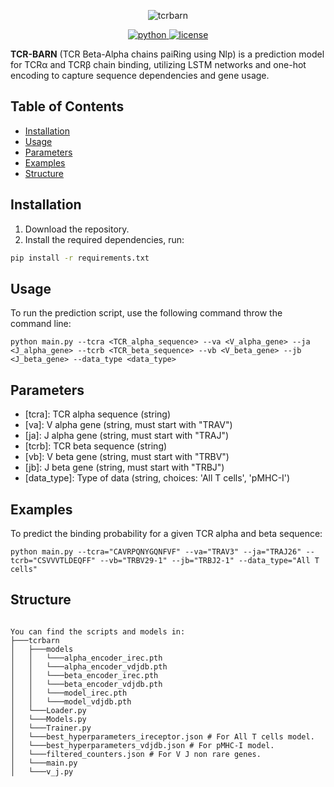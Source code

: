 
<p align="center">
      <img src="" alt="tcrbarn">
</p>
<p align="center">
    <a href="https://img.shields.io/badge/python-100%25-blue">
        <img alt="python" src="https://img.shields.io/badge/python-100%25-blue">
    </a>
    <a href="https://img.shields.io/badge/license-MIT-blue">
        <img alt="license" src="https://img.shields.io/badge/license-MIT-blue">
    </a>

**TCR-BARN** (TCR Beta-Alpha chains paiRing using Nlp) is a prediction model for TCRα and TCRβ chain binding, 
utilizing LSTM networks and one-hot encoding to capture sequence dependencies and gene usage. 


## Table of Contents

- [Installation](#installation)
- [Usage](#usage)
- [Parameters](#parameters)
- [Examples](#Examples)
- [Structure](#structure)

## Installation
1. Download the repository.
2. Install the required dependencies, run:
```bash
pip install -r requirements.txt
```

## Usage
To run the prediction script, use the following command throw the command line:

```
python main.py --tcra <TCR_alpha_sequence> --va <V_alpha_gene> --ja <J_alpha_gene> --tcrb <TCR_beta_sequence> --vb <V_beta_gene> --jb <J_beta_gene> --data_type <data_type>
```

## Parameters
- [tcra]: TCR alpha sequence (string)
- [va]: V alpha gene (string, must start with "TRAV")
- [ja]: J alpha gene (string, must start with "TRAJ")
- [tcrb]: TCR beta sequence (string)
- [vb]: V beta gene (string, must start with "TRBV")
- [jb]: J beta gene (string, must start with "TRBJ")
- [data_type]: Type of data (string, choices: 'All T cells', 'pMHC-I')

## Examples
To predict the binding probability for a given TCR alpha and beta sequence:
```
python main.py --tcra="CAVRPQNYGQNFVF" --va="TRAV3" --ja="TRAJ26" --tcrb="CSVVVTLDEQFF" --vb="TRBV29-1" --jb="TRBJ2-1" --data_type="All T cells"
```

## Structure

```

You can find the scripts and models in:
├───tcrbarn
│   ├───models
│   │   └───alpha_encoder_irec.pth
│   │   └───alpha_encoder_vdjdb.pth
│   │   └───beta_encoder_irec.pth
│   │   └───beta_encoder_vdjdb.pth
│   │   └───model_irec.pth
│   │   └───model_vdjdb.pth
│   └───Loader.py
│   └───Models.py
│   └───Trainer.py
│   └───best_hyperparameters_ireceptor.json # For All T cells model.
│   └───best_hyperparameters_vdjdb.json # For pMHC-I model.
│   └───filtered_counters.json # For V J non rare genes.
│   └───main.py
│   └───v_j.py


```
